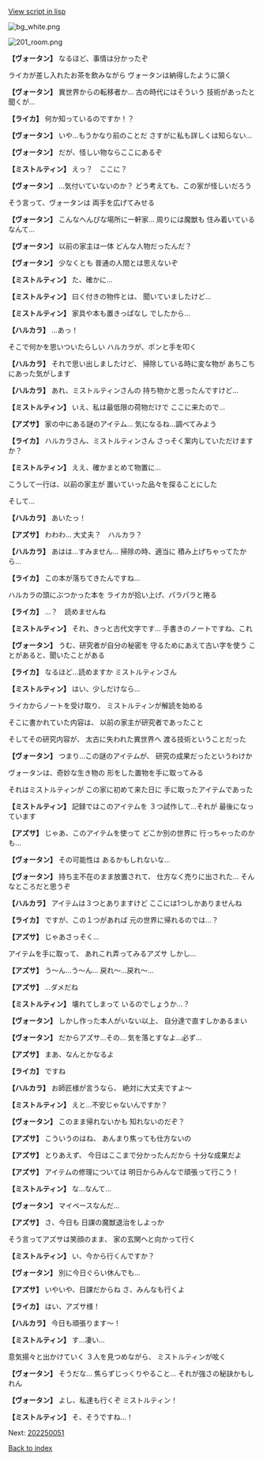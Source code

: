 [View script in lisp](../scripts/202250041.txt)

![bg_white.png](../images/backgrounds/bg_white.png)

![201_room.png](../images/backgrounds/201_room.png)

**【ヴォータン】**
なるほど、事情は分かったぞ

ライカが差し入れたお茶を飲みながら
ヴォータンは納得したように頷く

**【ヴォータン】**
異世界からの転移者か…
古の時代にはそういう
技術があったと聞くが…

**【ライカ】**
何か知っているのですか！？

**【ヴォータン】**
いや…もうかなり前のことだ
さすがに私も詳しくは知らない…

**【ヴォータン】**
だが、怪しい物ならここにあるぞ

**【ミストルティン】**
えっ？　ここに？

**【ヴォータン】**
…気付いていないのか？
どう考えても、この家が怪しいだろう

そう言って、ヴォータンは
両手を広げてみせる

**【ヴォータン】**
こんなへんぴな場所に一軒家…
周りには魔獣も
住み着いているなんて…

**【ヴォータン】**
以前の家主は一体
どんな人物だったんだ？

**【ヴォータン】**
少なくとも
普通の人間とは思えないぞ

**【ミストルティン】**
た、確かに…

**【ミストルティン】**
曰く付きの物件とは、
聞いていましたけど…

**【ミストルティン】**
家具や本も置きっぱなし
でしたから…

**【ハルカラ】**
…あっ！

そこで何かを思いついたらしい
ハルカラが、ポンと手を叩く

**【ハルカラ】**
それで思い出しましたけど、
掃除している時に変な物が
あちこちにあった気がします

**【ハルカラ】**
あれ、ミストルティンさんの
持ち物かと思ったんですけど…

**【ミストルティン】**
いえ、私は最低限の荷物だけで
ここに来たので…

**【アズサ】**
家の中にある謎のアイテム…
気になるね…調べてみよう

**【ライカ】**
ハルカラさん、ミストルティンさん
さっそく案内していただけますか？

**【ミストルティン】**
ええ、確かまとめて物置に…

こうして一行は、以前の家主が
置いていった品々を探ることにした

そして…

**【ハルカラ】**
あいたっ！

**【アズサ】**
わわわ…
大丈夫？　ハルカラ？

**【ハルカラ】**
あはは…すみません…
掃除の時、適当に
積み上げちゃってたから…

**【ライカ】**
この本が落ちてきたんですね…

ハルカラの頭にぶつかった本を
ライカが拾い上げ、パラパラと捲る

**【ライカ】**
…？　読めませんね

**【ミストルティン】**
それ、きっと古代文字です…
手書きのノートですね、これ

**【ヴォータン】**
うむ、研究者が自分の秘密を
守るためにあえて古い字を使う
ことがあると、聞いたことがある

**【ライカ】**
なるほど…読めますか
ミストルティンさん

**【ミストルティン】**
はい、少しだけなら…

ライカからノートを受け取り、
ミストルティンが解読を始める

そこに書かれていた内容は、
以前の家主が研究者であったこと

そしてその研究内容が、
太古に失われた異世界へ
渡る技術ということだった

**【ヴォータン】**
つまり…この謎のアイテムが、
研究の成果だったというわけか

ヴォータンは、奇妙な生き物の
形をした置物を手に取ってみる

それはミストルティンが
この家に初めて来た日に
手に取ったアイテムであった

**【ミストルティン】**
記録ではこのアイテムを
３つ試作して…それが
最後になっています

**【アズサ】**
じゃあ、このアイテムを使って
どこか別の世界に
行っちゃったのかも…

**【ヴォータン】**
その可能性は
あるかもしれないな…

**【ヴォータン】**
持ち主不在のまま放置されて、
仕方なく売りに出された…
そんなところだと思うぞ

**【ハルカラ】**
アイテムは３つとありますけど
ここには1つしかありませんね

**【ライカ】**
ですが、この１つがあれば
元の世界に帰れるのでは…？

**【アズサ】**
じゃあさっそく…

アイテムを手に取って、
あれこれ弄ってみるアズサ
しかし…

**【アズサ】**
う～ん…う～ん…
戻れ～…戻れ～…

**【アズサ】**
…ダメだね

**【ミストルティン】**
壊れてしまって
いるのでしょうか…？

**【ヴォータン】**
しかし作った本人がいない以上、
自分達で直すしかあるまい

**【ヴォータン】**
だからアズサ…その…
気を落とすなよ…必ず…

**【アズサ】**
まあ、なんとかなるよ

**【ライカ】**
ですね

**【ハルカラ】**
お師匠様が言うなら、
絶対に大丈夫ですよ～

**【ミストルティン】**
えと…不安じゃないんですか？

**【ヴォータン】**
このまま帰れないかも
知れないのだぞ？

**【アズサ】**
こういうのはね、
あんまり焦っても仕方ないの

**【アズサ】**
とりあえず、
今日はここまで分かったんだから
十分な成果だよ

**【アズサ】**
アイテムの修理については
明日からみんなで頑張って行こう！

**【ミストルティン】**
な…なんて…

**【ヴォータン】**
マイペースなんだ…

**【アズサ】**
さ、今日も
日課の魔獣退治をしよっか

そう言ってアズサは笑顔のまま、
家の玄関へと向かって行く

**【ミストルティン】**
い、今から行くんですか？

**【ヴォータン】**
別に今日ぐらい休んでも…

**【アズサ】**
いやいや、日課だからね
さ、みんなも行くよ

**【ライカ】**
はい、アズサ様！

**【ハルカラ】**
今日も頑張ります～！

**【ミストルティン】**
す…凄い…

意気揚々と出かけていく
３人を見つめながら、
ミストルティンが呟く

**【ヴォータン】**
そうだな…
焦らずじっくりやること…
それが強さの秘訣かもしれん

**【ヴォータン】**
よし、私達も行くぞ
ミストルティン！

**【ミストルティン】**
そ、そうですね…！


Next: [202250051](202250051.md)

[Back to index](index.md)
